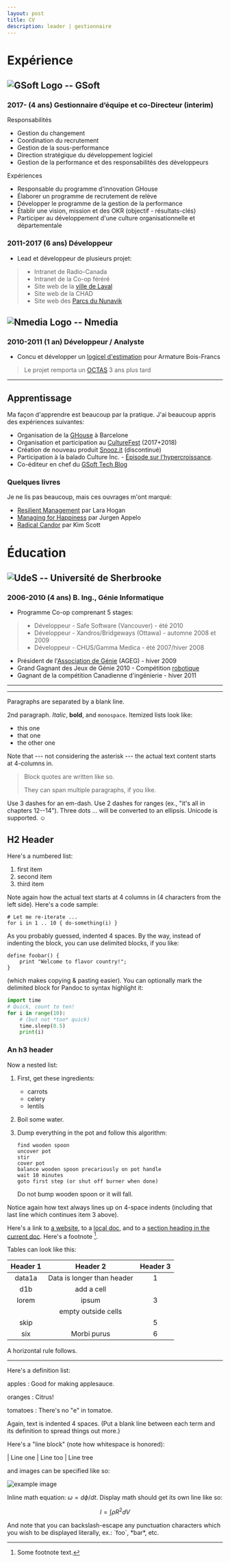 ```yaml
---
layout: post
title: CV
description: leader | gestionnaire
---
```


Expérience
============

![GSoft Logo](/me/assets/images/g50.jpg "GSoft Logo") -- GSoft
------------

### 2017- (4 ans) **Gestionnaire d’équipe et co-Directeur (interim)** ###
Responsabilités
-	Gestion du changement
-	Coordination du recrutement
-	Gestion de la sous-performance
-	Direction stratégique du développement logiciel
-	Gestion de la performance et des responsabilités des développeurs 


Expériences
-	Responsable du programme d'innovation GHouse
-	Élaborer un programme de recrutement de relève
-	Développer le programme de la gestion de la performance 
-	Établir une vision, mission et des OKR (objectif - résultats-clés)
-	Participer au développement d'une culture organisationnelle et départementale


### 2011-2017 (6 ans) **Développeur** ###

-	Lead et développeur de plusieurs projet:
>-	Intranet de Radio-Canada
>-	Intranet de la Co-op féréré
>-	Site web de la [ville de Laval](https://www.laval.ca/)
>-	Site web de la CHAD
>-	Site web des [Parcs du Nunavik](https://www.nunavikparks.ca/)

![Nmedia Logo](/me/assets/images/nms50.jpg "Nmedia Logo") -- Nmedia
------------

### 2010-2011 (1 an) **Développeur / Analyste** ###
- Concu et développer un [logicel d'estimation](https://www.nmedia.ca/en-ca/achievements/armatures-bois-francs) pour Armature Bois-Francs
> Le projet remporta un [OCTAS](https://www.nmedia.ca/articles/armatures-bois-francs-nmedia-remportent-octas) 3 ans plus tard

***

Apprentissage
-------------
Ma façon d'apprendre est beaucoup par la pratique. J'ai beaucoup appris des expériences suivantes:
- Organisation de la [GHouse](https://www.lesaffaires.com/blogues/simon-de-baene/j-ai-ouvert-un-bureau-au-bout-du-monde-en-laissant-les-employes-choisir-ou-voici-pourquoi/592203) à Barcelone
- Organisation et participation au [CultureFest](https://mtlnewtech.medium.com/culturefest-montreal-04-12-17-7dd015d0d9ea) (2017+2018)
- Création de nouveau produit [Snooz.it](https://drdeteck.github.io/snoozit-landing-page/) (discontinué)
- Participation à la balado Culture Inc. - [Épisode sur l'hypercroissance](http://cultureincpodcast.com/index.php/2019/12/10/11-culture-et-hypercroissance-philippe-lavoie/).
- Co-éditeur en chef du [GSoft Tech Blog](https://medium.com/gsoft-tech)

### Quelques livres ###
Je ne lis pas beaucoup, mais ces ouvrages m'ont marqué:
- [Resilient Management](https://resilient-management.com/) par Lara Hogan
- [Managing for Happiness](https://jurgenappelo.com/managing-for-happiness/) par Jurgen Appelo
- [Radical Candor](https://www.radicalcandor.com/) par Kim Scott

Éducation
============

![UdeS](/me/assets/images/udes50.jpg "UdeS Logo") -- Université de Sherbrooke
------------

### 2006-2010 (4 ans) **B. Ing., Génie Informatique** ###
- Programme Co-op comprenant 5 stages:
>- Développeur - Safe Software (Vancouver) - été 2010
>- Développeur - Xandros/Bridgeways (Ottawa) - automne 2008 et 2009
>- Développeur - CHUS/Gamma Medica - été 2007/hiver 2008
- Président de l'[Association de Génie](https://www.ageg.ca/) (AGEG) - hiver 2009
- Grand Gagnant des Jeux de Génie 2010 - Compétition [robotique](https://www.youtube.com/watch?v=Z3ERyYSB9WI)
- Gagnant de la compétition Canadienne d'ingénierie - hiver 2011


***
***

Paragraphs are separated by a blank line.

2nd paragraph. *Italic*, **bold**, and `monospace`. Itemized lists
look like:

  * this one
  * that one
  * the other one

Note that --- not considering the asterisk --- the actual text
content starts at 4-columns in.

> Block quotes are
> written like so.
>
> They can span multiple paragraphs,
> if you like.

Use 3 dashes for an em-dash. Use 2 dashes for ranges (ex., "it's all
in chapters 12--14"). Three dots ... will be converted to an ellipsis.
Unicode is supported. ☺


H2 Header
------------

Here's a numbered list:

 1. first item
 2. second item
 3. third item

Note again how the actual text starts at 4 columns in (4 characters
from the left side). Here's a code sample:

    # Let me re-iterate ...
    for i in 1 .. 10 { do-something(i) }

As you probably guessed, indented 4 spaces. By the way, instead of
indenting the block, you can use delimited blocks, if you like:

~~~
define foobar() {
    print "Welcome to flavor country!";
}
~~~

(which makes copying & pasting easier). You can optionally mark the
delimited block for Pandoc to syntax highlight it:

~~~python
import time
# Quick, count to ten!
for i in range(10):
    # (but not *too* quick)
    time.sleep(0.5)
    print(i)
~~~



### An h3 header ###

Now a nested list:

 1. First, get these ingredients:

      * carrots
      * celery
      * lentils

 2. Boil some water.

 3. Dump everything in the pot and follow
    this algorithm:

        find wooden spoon
        uncover pot
        stir
        cover pot
        balance wooden spoon precariously on pot handle
        wait 10 minutes
        goto first step (or shut off burner when done)

    Do not bump wooden spoon or it will fall.

Notice again how text always lines up on 4-space indents (including
that last line which continues item 3 above).

Here's a link to [a website](http://foo.bar), to a [local
doc](local-doc.html), and to a [section heading in the current
doc](#an-h2-header). Here's a footnote [^1].

[^1]: Some footnote text.

Tables can look like this:

| Header 1 | Header 2                   | Header 3 |
|:--------:|:--------------------------:|:--------:|
| data1a   | Data is longer than header | 1        |
| d1b      | add a cell                 |          |
| lorem    | ipsum                      | 3        |
|          | empty outside cells        |          |
| skip     |                            | 5        |
| six      | Morbi purus                | 6        |


A horizontal rule follows.

***

Here's a definition list:

apples
  : Good for making applesauce.

oranges
  : Citrus!

tomatoes
  : There's no "e" in tomatoe.

Again, text is indented 4 spaces. (Put a blank line between each
term and  its definition to spread things out more.)

Here's a "line block" (note how whitespace is honored):

| Line one
|   Line too
| Line tree

and images can be specified like so:

![example image](https://images.unsplash.com/photo-1488190211105-8b0e65b80b4e?w=500&h=500&fit=crop "An exemplary image")

Inline math equation: $\omega = d\phi / dt$. Display
math should get its own line like so:

$$I = \int \rho R^{2} dV$$

And note that you can backslash-escape any punctuation characters
which you wish to be displayed literally, ex.: \`foo\`, \*bar\*, etc.

